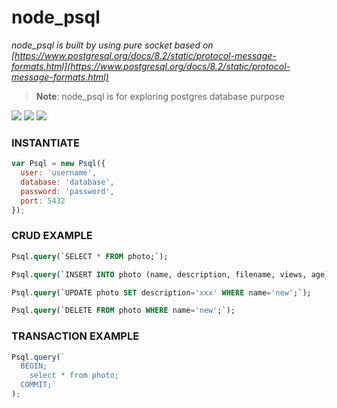 # node_psql
*node_psql is built by using pure socket based on [https://www.postgresql.org/docs/8.2/static/protocol-message-formats.html](https://www.postgresql.org/docs/8.2/static/protocol-message-formats.html)*

> **Note**: node_psql is for exploring postgres database purpose

<span><img src="https://img.shields.io/travis/USER/REPO.svg"/><span>
<span><img src="https://img.shields.io/npm/v/npm.svg" /><span>
<span><img src="https://badges.gitter.im/Join%20Chat.svg" /><span>

### INSTANTIATE

```javascript
var Psql = new Psql({
  user: 'username',
  database: 'database',
  password: 'password',
  port: 5432
});
```

### CRUD EXAMPLE

```sql
Psql.query(`SELECT * FROM photo;`);

Psql.query(`INSERT INTO photo (name, description, filename, views, age) VALUES ('new', 'description', 'filename', 1, 2);`);

Psql.query(`UPDATE photo SET description='xxx' WHERE name='new';`);

Psql.query(`DELETE FROM photo WHERE name='new';`);
```

### TRANSACTION EXAMPLE

```js
Psql.query(`
  BEGIN;
    select * from photo;
  COMMIT;`
);
```
